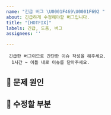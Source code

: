 ```yaml
---
name: "긴급 버그 \U0001F469‍\U0001F692 "
about: 긴급하게 수정해야할 버그입니다.
title: "[HOTFIX]"
labels: 긴급, 도움, 버그
assignees: ''

---
```


```
 긴급한 버그이므로 간단한 이슈 작성을 해주세요.
  1시간 ~ 이틀 내로 이슈를 닫아주세요.
```

## 🤬 문제 원인 

## 👺 수정할 부분
